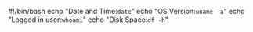 #!/bin/bash
echo "Date and Time:`date`"
echo "OS Version:`uname -a`"
echo "Logged in user:`whoami`"
echo "Disk Space:`df -h`"
